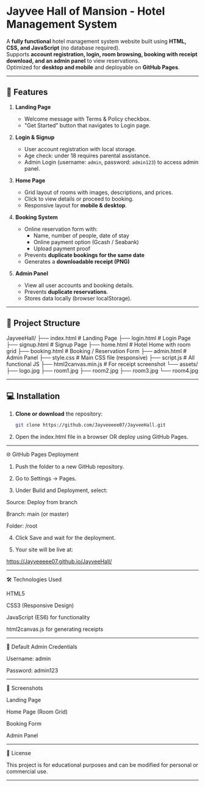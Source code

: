 # Jayvee Hall of Mansion - Hotel Management System

A **fully functional** hotel management system website built using **HTML, CSS, and JavaScript** (no database required).  
Supports **account registration, login, room browsing, booking with receipt download, and an admin panel** to view reservations.  
Optimized for **desktop and mobile** and deployable on **GitHub Pages**.

---

## 📌 Features

1. **Landing Page**
   - Welcome message with Terms & Policy checkbox.
   - "Get Started" button that navigates to Login page.

2. **Login & Signup**
   - User account registration with local storage.
   - Age check: under 18 requires parental assistance.
   - Admin Login (username: `admin`, password: `admin123`) to access admin panel.

3. **Home Page**
   - Grid layout of rooms with images, descriptions, and prices.
   - Click to view details or proceed to booking.
   - Responsive layout for **mobile & desktop**.

4. **Booking System**
   - Online reservation form with:
     - Name, number of people, date of stay
     - Online payment option (Gcash / Seabank)
     - Upload payment proof
   - Prevents **duplicate bookings for the same date**
   - Generates a **downloadable receipt (PNG)**

5. **Admin Panel**
   - View all user accounts and booking details.
   - Prevents **duplicate reservations**.
   - Stores data locally (browser localStorage).

---

## 📂 Project Structure

JayveeHall/ ├── index.html         # Landing Page ├── login.html         # Login Page ├── signup.html        # Signup Page ├── home.html          # Hotel Home with room grid ├── booking.html       # Booking / Reservation Form ├── admin.html         # Admin Panel ├── style.css          # Main CSS file (responsive) ├── script.js          # All functional JS ├── html2canvas.min.js # For receipt screenshot └── assets/ ├── logo.jpg ├── room1.jpg ├── room2.jpg ├── room3.jpg └── room4.jpg

---

## 💻 Installation

1. **Clone or download** the repository:
   ```bash
   git clone https://github.com/Jayveeeee07/JayveeHall.git

2. Open the index.html file in a browser OR deploy using GitHub Pages.




---

🌐 GitHub Pages Deployment

1. Push the folder to a new GitHub repository.


2. Go to Settings → Pages.


3. Under Build and Deployment, select:

Source: Deploy from branch

Branch: main (or master)

Folder: /root



4. Click Save and wait for the deployment.


5. Your site will be live at:

https://Jayveeeee07.github.io/JayveeHall/




---

🛠 Technologies Used

HTML5

CSS3 (Responsive Design)

JavaScript (ES6) for functionality

html2canvas.js for generating receipts



---

🔑 Default Admin Credentials

Username: admin

Password: admin123



---

📸 Screenshots

Landing Page



Home Page (Room Grid)



Booking Form



Admin Panel




---

📜 License

This project is for educational purposes and can be modified for personal or commercial use.


---


